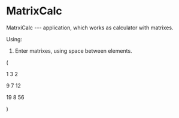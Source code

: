 # MatrixCalc
MatrxiCalc --- application, which works as calculator with matrixes.

Using:

1) Enter matrixes, using space between elements.

(

1 3 2

9 7 12

19 8 56

)
